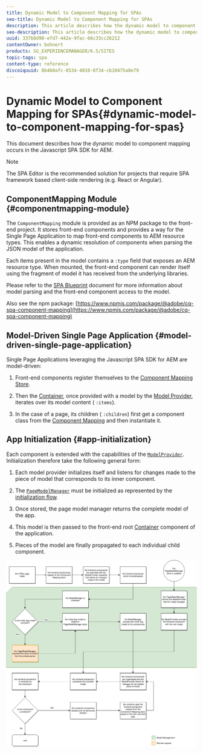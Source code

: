 ```yaml
---
title: Dynamic Model to Component Mapping for SPAs
seo-title: Dynamic Model to Component Mapping for SPAs
description: This article describes how the dynamic model to component mapping occurs in the Javascript SPA SDK for AEM.
seo-description: This article describes how the dynamic model to component mapping occurs in the Javascript SPA SDK for AEM.
uuid: 337b8d90-efd7-442e-9fac-66c33cc26212
contentOwner: bohnert
products: SG_EXPERIENCEMANAGER/6.5/SITES
topic-tags: spa
content-type: reference
discoiquuid: 8b4b0afc-8534-4010-8f34-cb10475a8e79
---
```


# Dynamic Model to Component Mapping for SPAs{#dynamic-model-to-component-mapping-for-spas}

This document describes how the dynamic model to component mapping occurs in the Javascript SPA SDK for AEM.

>[!NOTE]
>
>The SPA Editor is the recommended solution for projects that require SPA framework based client-side rendering (e.g. React or Angular).

## ComponentMapping Module {#componentmapping-module}

The `ComponentMapping` module is provided as an NPM package to the front-end project. It stores front-end components and provides a way for the Single Page Application to map front-end components to AEM resource types. This enables a dynamic resolution of components when parsing the JSON model of the application.

Each items present in the model contains a `:type` field that exposes an AEM resource type. When mounted, the front-end component can render itself using the fragment of model it has received from the underlying libraries.

Please refer to the [SPA Blueprint](/help/sites-developing/spa-blueprint.md) document for more information about model parsing and the front-end component access to the model.

Also see the npm package: [https://www.npmjs.com/package/@adobe/cq-spa-component-mapping](https://www.npmjs.com/package/@adobe/cq-spa-component-mapping)

## Model-Driven Single Page Application {#model-driven-single-page-application}

Single Page Applications leveraging the Javascript SPA SDK for AEM are model-driven:

1. Front-end components register themselves to the [Component Mapping Store](/help/sites-developing/spa-dynamic-model-to-component-mapping.md#componentmapping-module).
1. Then the [Container](/help/sites-developing/spa-blueprint.md#container), once provided with a model by the [Model Provider](/help/sites-developing/spa-blueprint.md#the-model-provider), iterates over its model content ( `:items`).

1. In the case of a page, its children ( `:children`) first get a component class from the [Component Mapping](/help/sites-developing/spa-blueprint.md#componentmapping) and then instantiate it.

## App Initialization {#app-initialization}

Each component is extended with the capabilities of the [ `ModelProvider`](/help/sites-developing/spa-blueprint.md#the-model-provider). Initialization therefore take the following general form:

1. Each model provider initializes itself and listens for changes made to the piece of model that corresponds to its inner component.
1. The [ `PageModelManager`](/help/sites-developing/spa-blueprint.md#pagemodelmanager) must be initialized as represented by the [initialization flow](/help/sites-developing/spa-blueprint.md).

1. Once stored, the page model manager returns the complete model of the app.
1. This model is then passed to the front-end root [Container](/help/sites-developing/spa-blueprint.md#container) component of the application.
1. Pieces of the model are finally propagated to each individual child component.

![app_model_initialization](assets/app_model_initialization.png)

